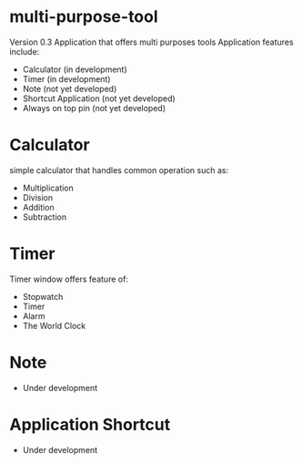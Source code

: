# multi-purpose-tool

Version 0.3
Application that offers multi purposes tools
Application features include:
- Calculator (in development)
- Timer (in development)
- Note (not yet developed)
- Shortcut Application (not yet developed)
- Always on top pin (not yet developed)

# Calculator
simple calculator that handles common operation such as:
- Multiplication
- Division
- Addition
- Subtraction

# Timer
Timer window offers feature of:
- Stopwatch
- Timer
- Alarm
- The World Clock

# Note

* Under development

# Application Shortcut

* Under development



